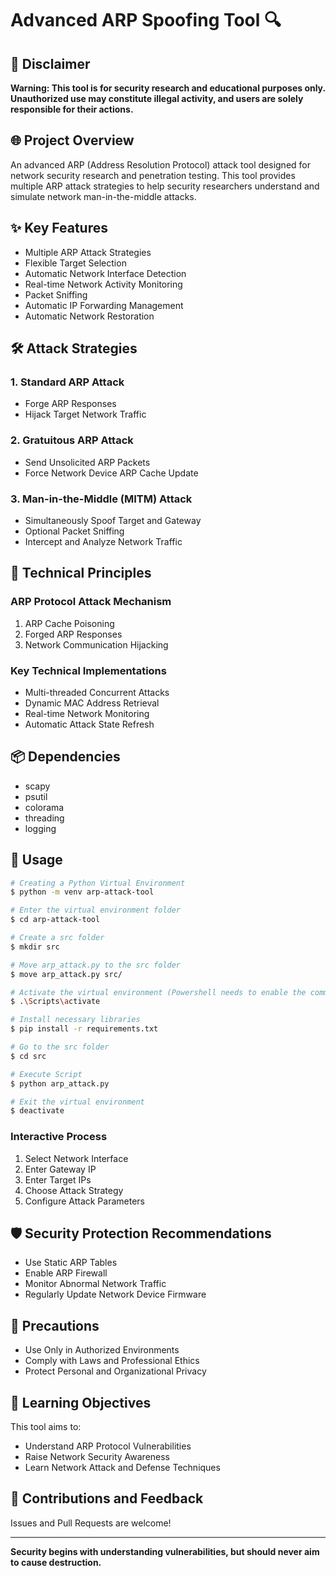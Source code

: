 # Advanced ARP Spoofing Tool 🔍

## 🚨 Disclaimer

**Warning: This tool is for security research and educational purposes only. Unauthorized use may constitute illegal activity, and users are solely responsible for their actions.**

## 🌐 Project Overview

An advanced ARP (Address Resolution Protocol) attack tool designed for network security research and penetration testing. This tool provides multiple ARP attack strategies to help security researchers understand and simulate network man-in-the-middle attacks.

## ✨ Key Features

- Multiple ARP Attack Strategies
- Flexible Target Selection
- Automatic Network Interface Detection
- Real-time Network Activity Monitoring
- Packet Sniffing
- Automatic IP Forwarding Management
- Automatic Network Restoration

## 🛠 Attack Strategies

### 1. Standard ARP Attack
- Forge ARP Responses
- Hijack Target Network Traffic

### 2. Gratuitous ARP Attack
- Send Unsolicited ARP Packets
- Force Network Device ARP Cache Update

### 3. Man-in-the-Middle (MITM) Attack
- Simultaneously Spoof Target and Gateway
- Optional Packet Sniffing
- Intercept and Analyze Network Traffic

## 🔧 Technical Principles

### ARP Protocol Attack Mechanism
1. ARP Cache Poisoning
2. Forged ARP Responses
3. Network Communication Hijacking

### Key Technical Implementations
- Multi-threaded Concurrent Attacks
- Dynamic MAC Address Retrieval
- Real-time Network Monitoring
- Automatic Attack State Refresh

## 📦 Dependencies

- scapy
- psutil
- colorama
- threading
- logging

## 🚀 Usage

```bash
# Creating a Python Virtual Environment
$ python -m venv arp-attack-tool

# Enter the virtual environment folder
$ cd arp-attack-tool

# Create a src folder
$ mkdir src

# Move arp_attack.py to the src folder
$ move arp_attack.py src/

# Activate the virtual environment (Powershell needs to enable the command to allow all scripts to run: Set-ExecutionPolicy -ExecutionPolicy Unrestricted)
$ .\Scripts\activate

# Install necessary libraries
$ pip install -r requirements.txt

# Go to the src folder
$ cd src

# Execute Script
$ python arp_attack.py

# Exit the virtual environment
$ deactivate
```

### Interactive Process
1. Select Network Interface
2. Enter Gateway IP
3. Enter Target IPs
4. Choose Attack Strategy
5. Configure Attack Parameters

## 🛡 Security Protection Recommendations

- Use Static ARP Tables
- Enable ARP Firewall
- Monitor Abnormal Network Traffic
- Regularly Update Network Device Firmware

## 📝 Precautions

- Use Only in Authorized Environments
- Comply with Laws and Professional Ethics
- Protect Personal and Organizational Privacy

## 🔬 Learning Objectives

This tool aims to:
- Understand ARP Protocol Vulnerabilities
- Raise Network Security Awareness
- Learn Network Attack and Defense Techniques

## 🤝 Contributions and Feedback

Issues and Pull Requests are welcome!

---

**Security begins with understanding vulnerabilities, but should never aim to cause destruction.**
